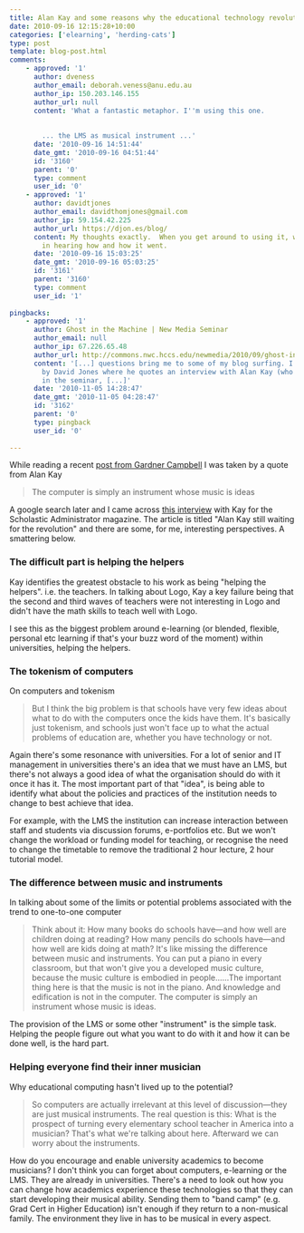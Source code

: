 ```yaml
---
title: Alan Kay and some reasons why the educational technology revolution hasn't happened
date: 2010-09-16 12:15:28+10:00
categories: ['elearning', 'herding-cats']
type: post
template: blog-post.html
comments:
    - approved: '1'
      author: dveness
      author_email: deborah.veness@anu.edu.au
      author_ip: 150.203.146.155
      author_url: null
      content: 'What a fantastic metaphor. I''m using this one.
    
    
        ... the LMS as musical instrument ...'
      date: '2010-09-16 14:51:44'
      date_gmt: '2010-09-16 04:51:44'
      id: '3160'
      parent: '0'
      type: comment
      user_id: '0'
    - approved: '1'
      author: davidtjones
      author_email: davidthomjones@gmail.com
      author_ip: 59.154.42.225
      author_url: https://djon.es/blog/
      content: My thoughts exactly.  When you get around to using it, would be interested
        in hearing how and how it went.
      date: '2010-09-16 15:03:25'
      date_gmt: '2010-09-16 05:03:25'
      id: '3161'
      parent: '3160'
      type: comment
      user_id: '1'
    
pingbacks:
    - approved: '1'
      author: Ghost in the Machine | New Media Seminar
      author_email: null
      author_ip: 67.226.65.48
      author_url: http://commons.nwc.hccs.edu/newmedia/2010/09/ghost-in-the-machine/
      content: '[...] questions bring me to some of my blog surfing. I ran across a post
        by David Jones where he quotes an interview with Alan Kay (who we will read later
        in the seminar, [...]'
      date: '2010-11-05 14:28:47'
      date_gmt: '2010-11-05 04:28:47'
      id: '3162'
      parent: '0'
      type: pingback
      user_id: '0'
    
---
```

While reading a recent [post from Gardner Campbell](http://www.gardnercampbell.net/blog1/?p=1405) I was taken by a quote from Alan Kay

> The computer is simply an instrument whose music is ideas

A google search later and I came across [this interview](http://www2.scholastic.com/browse/article.jsp?id=5) with Kay for the Scholastic Administrator magazine. The article is titled "Alan Kay still waiting for the revolution" and there are some, for me, interesting perspectives. A smattering below.

### The difficult part is helping the helpers

Kay identifies the greatest obstacle to his work as being "helping the helpers". i.e. the teachers. In talking about Logo, Kay a key failure being that the second and third waves of teachers were not interesting in Logo and didn't have the math skills to teach well with Logo.

I see this as the biggest problem around e-learning (or blended, flexible, personal etc learning if that's your buzz word of the moment) within universities, helping the helpers.

### The tokenism of computers

On computers and tokenism

> But I think the big problem is that schools have very few ideas about what to do with the computers once the kids have them. It's basically just tokenism, and schools just won't face up to what the actual problems of education are, whether you have technology or not.

Again there's some resonance with universities. For a lot of senior and IT management in universities there's an idea that we must have an LMS, but there's not always a good idea of what the organisation should do with it once it has it. The most important part of that "idea", is being able to identify what about the policies and practices of the institution needs to change to best achieve that idea.

For example, with the LMS the institution can increase interaction between staff and students via discussion forums, e-portfolios etc. But we won't change the workload or funding model for teaching, or recognise the need to change the timetable to remove the traditional 2 hour lecture, 2 hour tutorial model.

### The difference between music and instruments

In talking about some of the limits or potential problems associated with the trend to one-to-one computer

> Think about it: How many books do schools have—and how well are children doing at reading? How many pencils do schools have—and how well are kids doing at math? It's like missing the difference between music and instruments. You can put a piano in every classroom, but that won't give you a developed music culture, because the music culture is embodied in people......The important thing here is that the music is not in the piano. And knowledge and edification is not in the computer. The computer is simply an instrument whose music is ideas.

The provision of the LMS or some other "instrument" is the simple task. Helping the people figure out what you want to do with it and how it can be done well, is the hard part.

### Helping everyone find their inner musician

Why educational computing hasn't lived up to the potential?

> So computers are actually irrelevant at this level of discussion—they are just musical instruments. The real question is this: What is the prospect of turning every elementary school teacher in America into a musician? That's what we're talking about here. Afterward we can worry about the instruments.

How do you encourage and enable university academics to become musicians? I don't think you can forget about computers, e-learning or the LMS. They are already in universities. There's a need to look out how you can change how academics experience these technologies so that they can start developing their musical ability. Sending them to "band camp" (e.g. Grad Cert in Higher Education) isn't enough if they return to a non-musical family. The environment they live in has to be musical in every aspect.